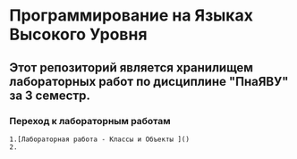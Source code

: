 # Программирование на Языках Высокого Уровня


## Этот репозиторий является хранилищем лабораторных работ по дисциплине "ПнаЯВУ" за 3 семестр.


### Переход к лабораторным работам

    1.[Лабораторная работа - Классы и Объекты ]()
    2.